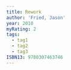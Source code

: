 ```yaml
---
title: Rework
author: 'Fried, Jason'
year: 2010
myRating: 2
tags:
  - tag1
  - tag2
  - tag3
ISBN13: 9780307463746
---
```

